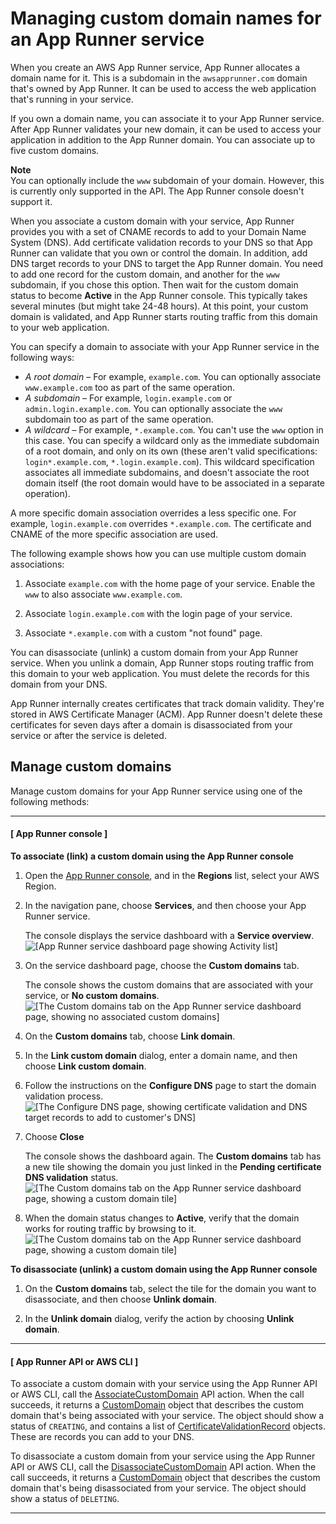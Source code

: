 # Managing custom domain names for an App Runner service<a name="manage-custom-domains"></a>

When you create an AWS App Runner service, App Runner allocates a domain name for it\. This is a subdomain in the `awsapprunner.com` domain that's owned by App Runner\. It can be used to access the web application that's running in your service\.

If you own a domain name, you can associate it to your App Runner service\. After App Runner validates your new domain, it can be used to access your application in addition to the App Runner domain\. You can associate up to five custom domains\.

**Note**  
You can optionally include the `www` subdomain of your domain\. However, this is currently only supported in the API\. The App Runner console doesn't support it\.

When you associate a custom domain with your service, App Runner provides you with a set of CNAME records to add to your Domain Name System \(DNS\)\. Add certificate validation records to your DNS so that App Runner can validate that you own or control the domain\. In addition, add DNS target records to your DNS to target the App Runner domain\. You need to add one record for the custom domain, and another for the `www` subdomain, if you chose this option\. Then wait for the custom domain status to become **Active** in the App Runner console\. This typically takes several minutes \(but might take 24\-48 hours\)\. At this point, your custom domain is validated, and App Runner starts routing traffic from this domain to your web application\.

You can specify a domain to associate with your App Runner service in the following ways:
+ *A root domain* – For example, `example.com`\. You can optionally associate `www.example.com` too as part of the same operation\.
+ *A subdomain* – For example, `login.example.com` or `admin.login.example.com`\. You can optionally associate the `www` subdomain too as part of the same operation\.
+ *A wildcard* – For example, `*.example.com`\. You can't use the `www` option in this case\. You can specify a wildcard only as the immediate subdomain of a root domain, and only on its own \(these aren't valid specifications: `login*.example.com`, `*.login.example.com`\)\. This wildcard specification associates all immediate subdomains, and doesn't associate the root domain itself \(the root domain would have to be associated in a separate operation\)\.

A more specific domain association overrides a less specific one\. For example, `login.example.com` overrides `*.example.com`\. The certificate and CNAME of the more specific association are used\.

The following example shows how you can use multiple custom domain associations:

1. Associate `example.com` with the home page of your service\. Enable the `www` to also associate `www.example.com`\.

1. Associate `login.example.com` with the login page of your service\.

1. Associate `*.example.com` with a custom "not found" page\.

You can disassociate \(unlink\) a custom domain from your App Runner service\. When you unlink a domain, App Runner stops routing traffic from this domain to your web application\. You must delete the records for this domain from your DNS\.

App Runner internally creates certificates that track domain validity\. They're stored in AWS Certificate Manager \(ACM\)\. App Runner doesn't delete these certificates for seven days after a domain is disassociated from your service or after the service is deleted\.

## Manage custom domains<a name="manage-custom-domains.manage"></a>

Manage custom domains for your App Runner service using one of the following methods:

------
#### [ App Runner console ]

**To associate \(link\) a custom domain using the App Runner console**

1. Open the [App Runner console](https://console.aws.amazon.com/apprunner), and in the **Regions** list, select your AWS Region\.

1. In the navigation pane, choose **Services**, and then choose your App Runner service\.

   The console displays the service dashboard with a **Service overview**\.  
![\[App Runner service dashboard page showing Activity list\]](http://docs.aws.amazon.com/apprunner/latest/dg/images/console-dashboard.png)

1. On the service dashboard page, choose the **Custom domains** tab\.

   The console shows the custom domains that are associated with your service, or **No custom domains**\.  
![\[The Custom domains tab on the App Runner service dashboard page, showing no associated custom domains\]](http://docs.aws.amazon.com/apprunner/latest/dg/images/service-dashboad-domains-empty.png)

1. On the **Custom domains** tab, choose **Link domain**\.

1. In the **Link custom domain** dialog, enter a domain name, and then choose **Link custom domain**\.

1. Follow the instructions on the **Configure DNS** page to start the domain validation process\.  
![\[The Configure DNS page, showing certificate validation and DNS target records to add to customer's DNS\]](http://docs.aws.amazon.com/apprunner/latest/dg/images/custom-domain-configure.png)

1. Choose **Close**

   The console shows the dashboard again\. The **Custom domains** tab has a new tile showing the domain you just linked in the **Pending certificate DNS validation** status\.  
![\[The Custom domains tab on the App Runner service dashboard page, showing a custom domain tile\]](http://docs.aws.amazon.com/apprunner/latest/dg/images/service-dashboad-domains-tile.png)

1. When the domain status changes to **Active**, verify that the domain works for routing traffic by browsing to it\.  
![\[The Custom domains tab on the App Runner service dashboard page, showing a custom domain tile\]](http://docs.aws.amazon.com/apprunner/latest/dg/images/service-dashboad-domains-tile-active.png)

**To disassociate \(unlink\) a custom domain using the App Runner console**

1. On the **Custom domains** tab, select the tile for the domain you want to disassociate, and then choose **Unlink domain**\.

1. In the **Unlink domain** dialog, verify the action by choosing **Unlink domain**\.

------
#### [ App Runner API or AWS CLI ]

To associate a custom domain with your service using the App Runner API or AWS CLI, call the [AssociateCustomDomain](https://docs.aws.amazon.com/apprunner/latest/api/API_AssociateCustomDomain.html) API action\. When the call succeeds, it returns a [CustomDomain](https://docs.aws.amazon.com/apprunner/latest/api/API_CustomDomain.html) object that describes the custom domain that's being associated with your service\. The object should show a status of `CREATING`, and contains a list of [CertificateValidationRecord](https://docs.aws.amazon.com/apprunner/latest/api/API_CertificateValidationRecord.html) objects\. These are records you can add to your DNS\.

To disassociate a custom domain from your service using the App Runner API or AWS CLI, call the [DisassociateCustomDomain](https://docs.aws.amazon.com/apprunner/latest/api/API_DisassociateCustomDomain.html) API action\. When the call succeeds, it returns a [CustomDomain](https://docs.aws.amazon.com/apprunner/latest/api/API_CustomDomain.html) object that describes the custom domain that's being disassociated from your service\. The object should show a status of `DELETING`\.

------